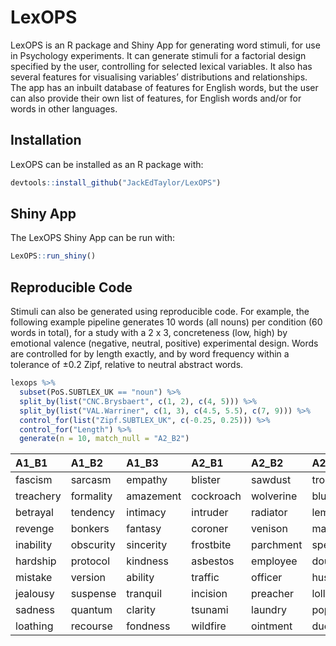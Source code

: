 
<!-- README.md is generated from README.Rmd. Please edit that file -->

# LexOPS

<!-- badges: start -->

<!-- badges: end -->

LexOPS is an R package and Shiny App for generating word stimuli, for
use in Psychology experiments. It can generate stimuli for a factorial
design specified by the user, controlling for selected lexical
variables. It also has several features for visualising variables’
distributions and relationships. The app has an inbuilt database of
features for English words, but the user can also provide their own list
of features, for English words and/or for words in other languages.

## Installation

LexOPS can be installed as an R package with:

``` r
devtools::install_github("JackEdTaylor/LexOPS")
```

## Shiny App

The LexOPS Shiny App can be run with:

``` r
LexOPS::run_shiny()
```

## Reproducible Code

Stimuli can also be generated using reproducible code. For example, the
following example pipeline generates 10 words (all nouns) per condition
(60 words in total), for a study with a 2 x 3, concreteness (low, high)
by emotional valence (negative, neutral, positive) experimental design.
Words are controlled for by length exactly, and by word frequency within
a tolerance of ±0.2 Zipf, relative to neutral abstract words.

``` r
lexops %>%
  subset(PoS.SUBTLEX_UK == "noun") %>%
  split_by(list("CNC.Brysbaert", c(1, 2), c(4, 5))) %>%
  split_by(list("VAL.Warriner", c(1, 3), c(4.5, 5.5), c(7, 9))) %>%
  control_for(list("Zipf.SUBTLEX_UK", c(-0.25, 0.25))) %>%
  control_for("Length") %>%
  generate(n = 10, match_null = "A2_B2")
```

| A1\_B1    | A1\_B2    | A1\_B3    | A2\_B1    | A2\_B2    | A2\_B3    | match\_null |
| :-------- | :-------- | :-------- | :-------- | :-------- | :-------- | :---------- |
| fascism   | sarcasm   | empathy   | blister   | sawdust   | tropics   | A2\_B2      |
| treachery | formality | amazement | cockroach | wolverine | blueberry | A2\_B2      |
| betrayal  | tendency  | intimacy  | intruder  | radiator  | lemonade  | A2\_B2      |
| revenge   | bonkers   | fantasy   | coroner   | venison   | massage   | A2\_B2      |
| inability | obscurity | sincerity | frostbite | parchment | speedboat | A2\_B2      |
| hardship  | protocol  | kindness  | asbestos  | employee  | doughnut  | A2\_B2      |
| mistake   | version   | ability   | traffic   | officer   | husband   | A2\_B2      |
| jealousy  | suspense  | tranquil  | incision  | preacher  | lollipop  | A2\_B2      |
| sadness   | quantum   | clarity   | tsunami   | laundry   | popcorn   | A2\_B2      |
| loathing  | recourse  | fondness  | wildfire  | ointment  | duckling  | A2\_B2      |
